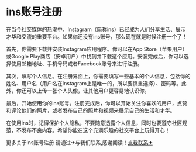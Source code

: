# ins账号注册

在当今社交媒体的热潮中，Instagram（简称ins）已经成为人们分享生活、展示才华和交流的重要平台。如果你还没有ins账号，那么现在就是时候注册一个了！

首先，你需要下载并安装Instagram应用程序。你可以在App Store（苹果用户）或Google Play商店（安卓用户）中找到并下载这个应用。安装完成后，你可以选择使用邮箱地址、手机号码或者Facebook账号来进行注册。

其次，填写个人信息。在注册界面上，你需要填写一些基本的个人信息，包括你的姓名、用户名（用户名在Instagram上是唯一的，所以要慎重选择）、密码等。此外，你还可以上传一张个人头像，让其他用户更容易地认识你。

最后，开始使用你的ins账号。注册完成后，你可以开始关注你喜欢的用户，点赞和评论他们的照片，或者发布自己的照片和视频来展示自己的生活和才华。

在使用ins时，记得保护个人隐私，不要随意透露个人信息，同时也要遵守社区规范，不发布不良内容。希望你能在这个充满乐趣的社交平台上玩得开心！

更多关于ins账号注册 请通过✈与我们联系,感谢阅读！[点我联系✈](https://gm.G208.com)